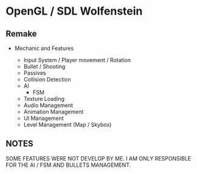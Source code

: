 # OpenGL / SDL Wolfenstein

## Remake

* Mechanic and Features

  * Input System / Player movement / Rotation
  * Bullet / Shooting
  * Passives
  * Collision Detection
  * AI
    * FSM
  * Texture Loading
  * Audio Management
  * Animation Management
  * UI Management
  * Level Management (Map / Skybox)

## NOTES

SOME FEATURES WERE NOT DEVELOP BY ME. I AM ONLY RESPONSIBLE FOR THE AI / FSM AND BULLETS MANAGEMENT.
